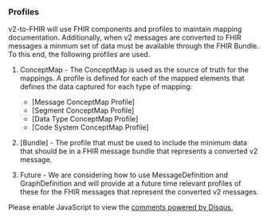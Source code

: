 ### Profiles

v2-to-FHIR will use FHIR components and profiles to maintain mapping documentation.  Additionally, when v2 messages are
converted to FHIR messages a minmum set of data must be available through the FHIR Bundle.  To this end, the following profiles are used.


1. ConceptMap - The ConceptMap is used as the source of truth for the mappings.  A profile is defined for each of the mapped elements that
defines the data captured for each type of mapping:

    * [Message ConceptMap Profile]
    * [Segment ConceptMap Profile]
    * [Data Type ConceptMap Profile]
    * [Code System ConceptMap Profile]

2. [Bundle] - The profile that must be used to include the minimum data that should be in a FHIR message bundle that represents a converted
v2 message.

3. Future - We are considering how to use MessageDefinition and GraphDefinition and will provide at a future time relevant profiles of these for
the FHIR messages that represent the converted v2 messages.

<div id="disqus_thread"></div>
<script>
var disqus_config = function () {
this.page.url = "http://build.fhir.org.hl7/v2-to-fhir/branches/master/profiles.html"; // Replace PAGE_URL with your page's canonical URL variable
this.page.identifier = this.page.url.substring(this.page.url.lastIndexOf("/")+1, this.page.url.lastIndexOf(".")); // Replace PAGE_IDENTIFIER with your page's unique identifier variable
};
(function() { // DON'T EDIT BELOW THIS LINE
var d = document, s = d.createElement('script');
s.src = 'https://v2-to-fhir.disqus.com/embed.js';
s.setAttribute('data-timestamp', +new Date());
(d.head || d.body).appendChild(s);
})();
</script>
<noscript>Please enable JavaScript to view the <a href="https://disqus.com/?ref_noscript">comments powered by Disqus.</a></noscript>
